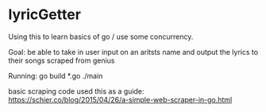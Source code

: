 # lyricGetter

Using this to learn basics of go / use some concurrency. 

Goal: be able to take in user input on an aritsts name and output the lyrics to their songs scraped from genius

Running:
    go build *.go
    ./main

basic scraping code used this as a guide: https://schier.co/blog/2015/04/26/a-simple-web-scraper-in-go.html
